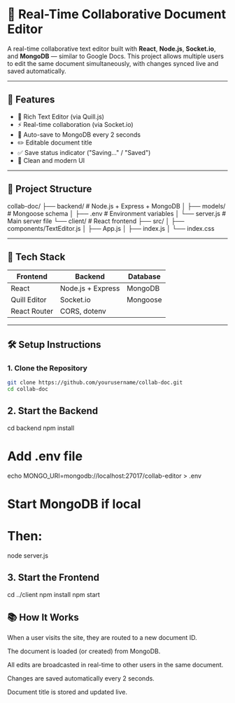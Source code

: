 # 📝 Real-Time Collaborative Document Editor

A real-time collaborative text editor built with **React**, **Node.js**, **Socket.io**, and **MongoDB** — similar to Google Docs. This project allows multiple users to edit the same document simultaneously, with changes synced live and saved automatically.

---

## 🚀 Features

- 🧠 Rich Text Editor (via Quill.js)
- ⚡ Real-time collaboration (via Socket.io)
- 💾 Auto-save to MongoDB every 2 seconds
- ✏️ Editable document title
- ✅ Save status indicator ("Saving..." / "Saved")
- 🎯 Clean and modern UI

---

## 📁 Project Structure

collab-doc/
├── backend/ # Node.js + Express + MongoDB
│ ├── models/ # Mongoose schema
│ ├── .env # Environment variables
│ └── server.js # Main server file
└── client/ # React frontend
├── src/
│ ├── components/TextEditor.js
│ ├── App.js
│ ├── index.js
│ └── index.css



---

## 🔧 Tech Stack

| Frontend       | Backend          | Database |
|----------------|------------------|----------|
| React          | Node.js + Express | MongoDB |
| Quill Editor   | Socket.io         | Mongoose |
| React Router   | CORS, dotenv      |          |

---

## 🛠️ Setup Instructions

### 1. Clone the Repository

```bash
git clone https://github.com/yourusername/collab-doc.git
cd collab-doc
```

## 2. Start the Backend

cd backend
npm install
# Add .env file
echo MONGO_URI=mongodb://localhost:27017/collab-editor > .env
# Start MongoDB if local
# Then:
node server.js

##  3. Start the Frontend

cd ../client
npm install
npm start

## 📚 How It Works
When a user visits the site, they are routed to a new document ID.

The document is loaded (or created) from MongoDB.

All edits are broadcasted in real-time to other users in the same document.

Changes are saved automatically every 2 seconds.

Document title is stored and updated live.



 
